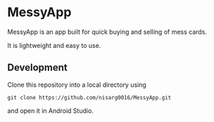 # MessyApp
MessyApp is an app built for quick buying and selling of mess cards.

It is lightweight and easy to use.

## Development
Clone this repository into a local directory using
```
git clone https://github.com/nisarg0016/MessyApp.git
```
and open it in Android Studio.
